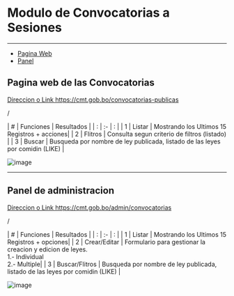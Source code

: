 # Modulo de Convocatorias a Sesiones
---

- [Pagina Web](#section-1)
- [Panel](#section-2)

<a name="section-1"></a>
## Pagina web de las Convocatorias
<p><a href="https://cmt.gob.bo/convocatorias-publicas">Direccion o Link https://cmt.gob.bo/convocatorias-publicas</a><p>/</p>
| # | Funciones   | Resultados |
| : |   :-   |  :  |
| 1 | Listar |  Mostrando los Ultimos 15 Registros + acciones|
| 2 | Flitros   | Consulta segun criterio de filtros (listado)  |
| 3 | Buscar  | Busqueda por nombre de ley publicada, listado de las leyes por comidin (LIKE)   |

![image](https://cmt.gob.bo//storage/docs/conv1.png)

---
<a name="section-2"></a>
## Panel de administracion
<p><a href="https://cmt.gob.bo/admin/convocatorias">Direccion o Link https://cmt.gob.bo/admin/convocatorias</a><p>/</p>
| # | Funciones   | Resultados |
| : |   :-   |  :  |
| 1 | Listar |  Mostrando los Ultimos 15 Registros + opciones|
| 2 | Crear/Editar   | Formulario para gestionar la creacion y edicion de leyes. <br> 1.- Individual <br> 2.- Multiple|
| 3 | Buscar/Flitros  | Busqueda por nombre de ley publicada, listado de las leyes por comidin (LIKE)   |

![image](https://cmt.gob.bo//storage/docs/conv2.png)
